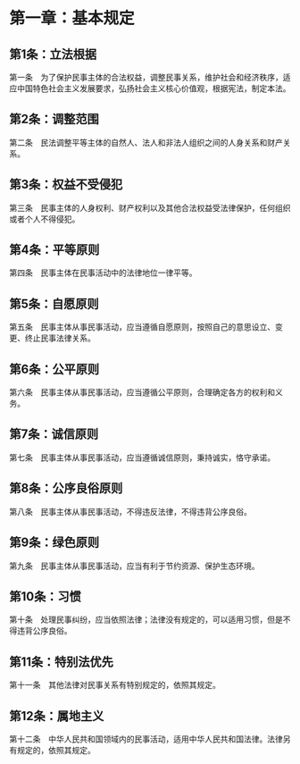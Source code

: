 # 第一章：基本规定

## 第1条：立法根据
第一条　为了保护民事主体的合法权益，调整民事关系，维护社会和经济秩序，适应中国特色社会主义发展要求，弘扬社会主义核心价值观，根据宪法，制定本法。

## 第2条：调整范围
第二条　民法调整平等主体的自然人、法人和非法人组织之间的人身关系和财产关系。

## 第3条：权益不受侵犯
第三条　民事主体的人身权利、财产权利以及其他合法权益受法律保护，任何组织或者个人不得侵犯。

## 第4条：平等原则
第四条　民事主体在民事活动中的法律地位一律平等。

## 第5条：自愿原则
第五条　民事主体从事民事活动，应当遵循自愿原则，按照自己的意思设立、变更、终止民事法律关系。

## 第6条：公平原则
第六条　民事主体从事民事活动，应当遵循公平原则，合理确定各方的权利和义务。

## 第7条：诚信原则
第七条　民事主体从事民事活动，应当遵循诚信原则，秉持诚实，恪守承诺。

## 第8条：公序良俗原则
第八条　民事主体从事民事活动，不得违反法律，不得违背公序良俗。

## 第9条：绿色原则
第九条　民事主体从事民事活动，应当有利于节约资源、保护生态环境。

## 第10条：习惯
第十条　处理民事纠纷，应当依照法律；法律没有规定的，可以适用习惯，但是不得违背公序良俗。

## 第11条：特别法优先
第十一条　其他法律对民事关系有特别规定的，依照其规定。

## 第12条：属地主义
第十二条　中华人民共和国领域内的民事活动，适用中华人民共和国法律。法律另有规定的，依照其规定。